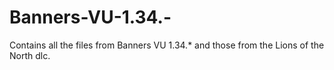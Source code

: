 # Banners-VU-1.34.-
Contains all the files from Banners VU 1.34.* and those from the Lions of the North dlc.
